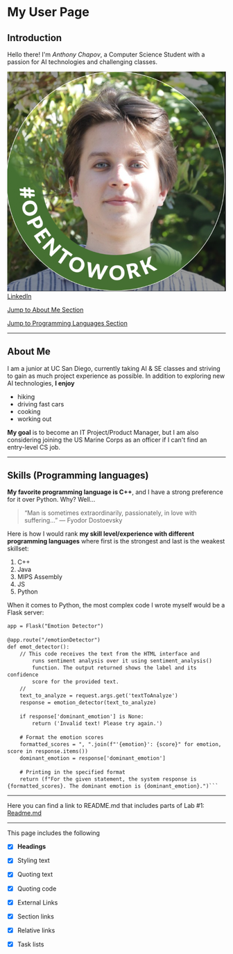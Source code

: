 # My User Page

## Introduction

Hello there! I'm *Anthony Chapov*, a Computer Science Student with a passion for AI technologies and challenging classes.


![Alt text](myPicture.PNG)  
[LinkedIn](https://www.linkedin.com/in/anthonychapov/)  

[Jump to About Me Section](#about-me)  

[Jump to Programming Languages Section](#programming-languages-and-skills)

---
## About Me


I am a junior at UC San Diego, currently taking AI & SE classes and striving to gain as much project experience as possible. In addition to exploring new AI technologies, **I enjoy**

  - hiking
  - driving fast cars
  - cooking
  - working out

**My goal** is to become an IT Project/Product Manager, but I am also considering joining the US Marine Corps as an officer if I can't find an entry-level CS job.


---
## Skills (Programming languages)



**My favorite programming language is C++**, and I have a strong preference for it over Python. Why? Well... 

> “Man is sometimes extraordinarily, passionately, in love with suffering...” 
> ― Fyodor Dostoevsky


Here is how I would rank **my skill level/experience with different programming languages** where first is the strongest and last is the weakest skillset: 

  1. C++
  2. Java
  3. MIPS Assembly
  4. JS
  5. Python

When it comes to Python, the most complex code I wrote myself would be a Flask server:   

```
app = Flask("Emotion Detector")

@app.route("/emotionDetector")
def emot_detector():
    // This code receives the text from the HTML interface and 
        runs sentiment analysis over it using sentiment_analysis()
        function. The output returned shows the label and its confidence 
        score for the provided text.
    //
    text_to_analyze = request.args.get('textToAnalyze')
    response = emotion_detector(text_to_analyze)

    if response['dominant_emotion'] is None:
        return ('Invalid text! Please try again.')

    # Format the emotion scores
    formatted_scores = ", ".join(f"'{emotion}': {score}" for emotion, score in response.items())
    dominant_emotion = response['dominant_emotion']

    # Printing in the specified format
    return (f"For the given statement, the system response is {formatted_scores}. The dominant emotion is {dominant_emotion}.")```
```

---
Here you can find a link to README.md that includes parts of Lab #1:
[Readme.md](README.md)
 

---
This page includes the following
  - [x] **Headings**
  - [x] Styling text
  - [x] Quoting text
  - [x] Quoting code
  - [x] External Links
  - [x] Section links
  - [x] Relative links
  - [x] Task lists



